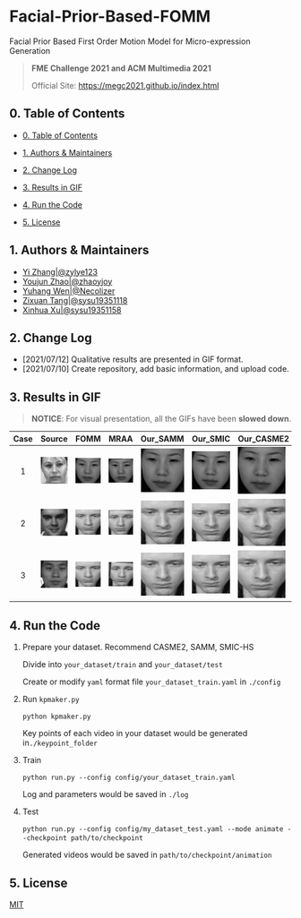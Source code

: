 # Facial-Prior-Based-FOMM
Facial Prior Based First Order Motion Model for Micro-expression Generation

> **FME Challenge 2021 and ACM Multimedia 2021**  
>
> Official Site: https://megc2021.github.io/index.html

## 0. Table of Contents

* [0. Table of Contents](#0-table-of-contents)

* [1. Authors & Maintainers](#1-authors---maintainers)

* [2. Change Log](#2-change-log)

* [3. Results in GIF](#3-results-in-gif)

* [4. Run the Code](#4-run-the-code)

* [5. License](#5-license)

  

## 1. Authors & Maintainers

- [Yi Zhang|@zylye123](https://github.com/zylye123)
- [Youjun Zhao|@zhaoyjoy](https://github.com/zhaoyjoy)
- [Yuhang Wen|@Necolizer](https://github.com/Necolizer)
- [Zixuan Tang|@sysu19351118](https://github.com/sysu19351118)
- [Xinhua Xu|@sysu19351158](https://github.com/sysu19351158)

## 2. Change Log

- [2021/07/12] Qualitative results are presented in GIF format.
- [2021/07/10] Create repository, add basic information, and upload code.

## 3. Results in GIF

> **NOTICE**: For visual presentation, all the GIFs have been **slowed down**.

<style>
table th:first-of-type {
    width: 9%;
}
table th:nth-of-type(2) {
    width: 13%;
}
table th:nth-of-type(3) {
    width: 13%;
}
table th:nth-of-type(4) {
    width: 13%;
}
table th:nth-of-type(5) {
    width: 13%;
}
table th:nth-of-type(6) {
    width: 13%;
}
table th:nth-of-type(7) {
    width: 13%;
}
</style>

| Case | Source                                                       | FOMM                                                         | MRAA                                                         | Our_SAMM                                                     | Our_SMIC                                                     | Our_CASME2                                                   | Our_MIX                                                      |
| :--: | ------------------------------------------------------------ | ------------------------------------------------------------ | ------------------------------------------------------------ | ------------------------------------------------------------ | ------------------------------------------------------------ | ------------------------------------------------------------ | ------------------------------------------------------------ |
|  1   | <img src="./sup-mat/022_3_3.gif" style="zoom: 33%;" />       | <img src="./sup-mat/022_3_3_FOMM.gif" style="zoom: 33%;" />  | <img src="./sup-mat/022_3_3_MRAA.gif" style="zoom: 33%;" />  | <img src="./sup-mat/Positive_022_3_3_SAMM.gif" style="zoom: 33%;" /> | <img src="./sup-mat/Positive_022_3_3_SMIC.gif" style="zoom: 33%;" /> | <img src="./sup-mat/022_3_3_CASME2.gif" style="zoom: 33%;" /> | <img src="./sup-mat/022_3_3_mix.gif" style="zoom: 33%;" />   |
|  2   | <img src="./sup-mat/s3_po_05.gif" style="zoom: 33%;" />      | <img src="./sup-mat/s3_po_05_FOMM.gif" style="zoom: 33%;" /> | <img src="./sup-mat/s3_po_05_MRAA.gif" style="zoom: 33%;" /> | <img src="./sup-mat/Positive_s3_po_05_SAMM.gif" style="zoom: 33%;" /> | <img src="./sup-mat/Positive_s3_po_05_SMIC.gif" style="zoom: 33%;" /> | <img src="./sup-mat/s3_po_05_CASME2.gif" style="zoom: 33%;" /> | <img src="./sup-mat/s3_po_05_MIX.gif" style="zoom: 33%;" />  |
|  3   | <img src="./sup-mat/sub19_EP01_01f.gif" style="zoom: 33%;" /> | <img src="./sup-mat/sub19_EP01_01f_FOMM.gif" style="zoom: 33%;" /> | <img src="./sup-mat/sub19_EP01_01f_MRAA.gif" style="zoom: 33%;" /> | <img src="./sup-mat/Positive_EP01_01f_SAMM.gif" style="zoom: 33%;" /> | <img src="./sup-mat/Positive_EP01_01f_SMIC.gif" style="zoom: 33%;" /> | <img src="./sup-mat/sub19_EP01_01f_CASME2.gif" style="zoom: 33%;" /> | <img src="./sup-mat/sub19_EP01_01f_MIX.gif" style="zoom: 33%;" /> |



## 4. Run the Code

1. Prepare your dataset. Recommend CASME2, SAMM, SMIC-HS

   Divide into `your_dataset/train` and `your_dataset/test`

   Create or modify `yaml` format file `your_dataset_train.yaml` in `./config`

2. Run `kpmaker.py`

   ```shell
   python kpmaker.py
   ```

   Key points of each video in your dataset would be generated in`./keypoint_folder`

3. Train

   ```shell
   python run.py --config config/your_dataset_train.yaml
   ```

   Log and parameters would be saved in `./log`

4. Test

   ```shell
   python run.py --config config/my_dataset_test.yaml --mode animate --checkpoint path/to/checkpoint
   ```

   Generated videos would be saved in `path/to/checkpoint/animation`

## 5. License

[MIT](https://github.com/Necolizer/Facial-Prior-Based-FOMM/blob/main/LICENSE)

